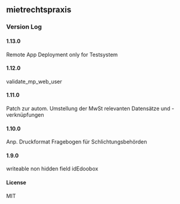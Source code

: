 ## mietrechtspraxis

### Version Log
#### 1.13.0
Remote App Deployment only for Testsystem
#### 1.12.0
validate_mp_web_user
#### 1.11.0
Patch zur autom. Umstellung der MwSt relevanten Datensätze und -verknüpfungen
#### 1.10.0
Anp. Druckformat Fragebogen für Schlichtungsbehörden
#### 1.9.0
writeable non hidden field idEdoobox

#### License

MIT
